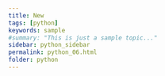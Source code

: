 ```yaml
---
title: New
tags: [python]
keywords: sample
#summary: "This is just a sample topic..."
sidebar: python_sidebar
permalink: python_06.html
folder: python
---
```

